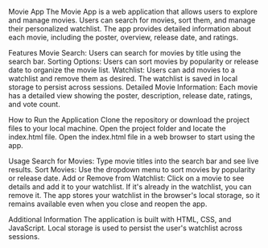 Movie App
The Movie App is a web application that allows users to explore and manage movies. Users can search for movies, sort them, and manage their personalized watchlist. The app provides detailed information about each movie, including the poster, overview, release date, and ratings.

Features
Movie Search: Users can search for movies by title using the search bar.
Sorting Options: Users can sort movies by popularity or release date to organize the movie list.
Watchlist: Users can add movies to a watchlist and remove them as desired. The watchlist is saved in local storage to persist across sessions.
Detailed Movie Information: Each movie has a detailed view showing the poster, description, release date, ratings, and vote count.

How to Run the Application
Clone the repository or download the project files to your local machine.
Open the project folder and locate the index.html file.
Open the index.html file in a web browser to start using the app.

Usage
Search for Movies: Type movie titles into the search bar and see live results.
Sort Movies: Use the dropdown menu to sort movies by popularity or release date.
Add or Remove from Watchlist: Click on a movie to see details and add it to your watchlist. If it's already in the watchlist, you can remove it.
The app stores your watchlist in the browser's local storage, so it remains available even when you close and reopen the app.

Additional Information
The application is built with HTML, CSS, and JavaScript.
Local storage is used to persist the user's watchlist across sessions.
